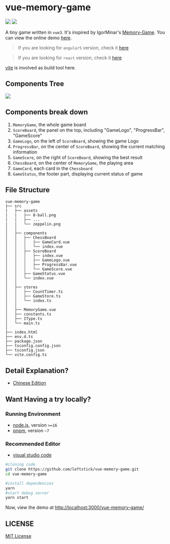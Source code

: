 # vue-memory-game

![][david-url]
![][license-url]


A tiny game written in `vue3`. It's inspired by IgorMinar's [Memory-Game](https://github.com/IgorMinar/Memory-Game). You can view the online demo [here](http://leftstick.github.io/vue-memory-game).

> If you are looking for `angular5` version, check it [here](https://github.com/leftstick/angular5-memory-game)

> If you are looking for `react` version, check it [here](https://github.com/leftstick/react-memory-game)

[vite](https://vitejs.dev) is involved as build tool here.

## Components Tree

![](./docs/img/components.png)

## Components break down

1. `MemoryGame`, the whole game board
2. `ScoreBoard`, the panel on the top, including "GameLogo", "ProgressBar", "GameScore"
3. `GameLogo`, on the left of `ScoreBoard`, showing the game Logo
4. `ProgressBar`, on the center of `ScoreBoard`, showing the current matching information
5. `GameScore`, on the right of `ScoreBoard`, showing the best result
6. `ChessBoard`, on the center of `MemoryGame`, the playing area
7. `GameCard`, each card in the `Chessboard`
8. `GameStatus`, the footer part, displaying current status of game

## File Structure

```
vue-memory-game
├── src
|   ├── assets
|   |   ├── 8-ball.png
|   |   ├── ...
|   |   └── zeppelin.png
│   │
│   ├── components
│   │   ├── ChessBoard
│   │   │   ├── GameCard.vue
│   │   │   └── index.vue
│   │   ├── ScoreBoard
│   │   │   ├── index.vue
│   │   │   ├── GameLogo.vue
│   │   │   ├── ProgressBar.vue
│   │   │   └── GameScore.vue
│   │   ├── GameStatus.vue
│   │   └── index.vue
│   │
│   ├── stores
│   │   ├── CountTimer.ts
│   │   ├── GameStore.ts
│   │   └── index.ts
│   │
│   ├── MemoryGame.vue
│   ├── constants.ts
│   ├── IType.ts
│   └── main.ts
│
├── index.html
├── env.d.ts
├── package.json
├── tsconfig.config.json
├── tsconfig.json
└── vite.config.ts
```

## Detail Explanation?

- [Chinese Edition](https://segmentfault.com/a/1190000005168085)

## Want Having a try locally?

### Running Environment

- [node.js](https://nodejs.org/en/), version `>=16`
- [pnpm](https://pnpm.io/installation), version `~7`

### Recommended Editor

- [visual studio code](https://code.visualstudio.com/)

```bash
#cloning code
git clone https://github.com/leftstick/vue-memory-game.git
cd vue-memory-game

#install dependencies
yarn
#start debug server
yarn start
```

Now, view the demo at [http://localhost:3000/vue-memory-game/](http://localhost:3000/vue-memory-game/)

## LICENSE

[MIT License](https://raw.githubusercontent.com/leftstick/vue-memory-game/master/LICENSE)

[david-url]: https://david-dm.org/leftstick/vue-memory-game.png
[license-url]: https://img.shields.io/github/license/leftstick/vue-memory-game.svg
